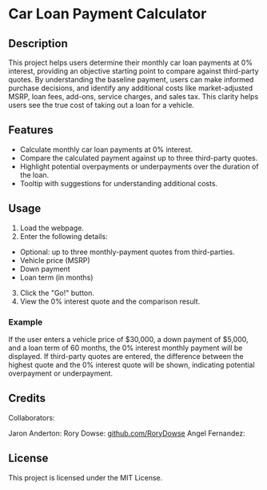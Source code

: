 # Car Loan Payment Calculator

## Description

This project helps users determine their monthly car loan payments at 0% interest, providing an objective starting point to compare against third-party quotes. By understanding the baseline payment, users can make informed purchase decisions, and identify any additional costs like market-adjusted MSRP, loan fees, add-ons, service charges, and sales tax. This clarity helps users see the true cost of taking out a loan for a vehicle.

## Features

- Calculate monthly car loan payments at 0% interest.
- Compare the calculated payment against up to three third-party quotes.
- Highlight potential overpayments or underpayments over the duration of the loan.
- Tooltip with suggestions for understanding additional costs.

## Usage

1. Load the webpage.
2. Enter the following details:

- Optional: up to three monthly-payment quotes from third-parties.
- Vehicle price (MSRP)
- Down payment
- Loan term (in months)

3. Click the "Go!" button.
4. View the 0% interest quote and the comparison result.

### Example

If the user enters a vehicle price of $30,000, a down payment of $5,000, and a loan term of 60 months, the 0% interest monthly payment will be displayed. If third-party quotes are entered, the difference between the highest quote and the 0% interest quote will be shown, indicating potential overpayment or underpayment.

## Credits

Collaborators:

Jaron Anderton:
Rory Dowse: [github.com/RoryDowse](https://github.com/RoryDowse)
Angel Fernandez:

## License

This project is licensed under the MIT License.

